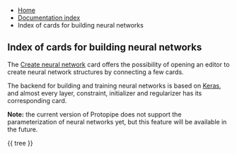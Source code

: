 <ul class="breadcrumb">
    <li><a href="">Home</a></li>
    <li><a href="documentation">Documentation index</a></li>
    <li>Index of cards for building neural networks</li>
</ul>

## Index of cards for building neural networks

The [Create neural network](cards/createNeuralNetwork) card offers the possibility of opening an editor to create neural network structures by connecting a few cards.

The backend for building and training neural networks is based on [Keras](https://keras.io/), and almost every layer, constraint, initializer and regularizer has its corresponding card.

**Note:** the current version of Protopipe does not support the parameterization of neural networks yet, but this feature will be available in the future.

{{ tree }}
